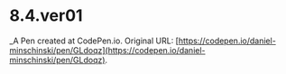 # 8.4.ver01
 _A Pen created at CodePen.io. Original URL: [https://codepen.io/daniel-minschinski/pen/GLdoqz](https://codepen.io/daniel-minschinski/pen/GLdoqz).

 